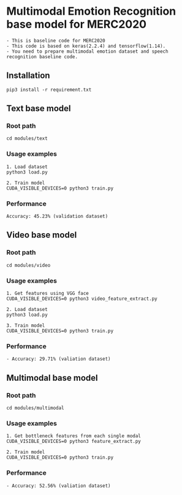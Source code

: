 
# Multimodal Emotion Recognition base model for MERC2020
	- This is baseline code for MERC2020
	- This code is based on keras(2.2.4) and tensorflow(1.14).
	- You need to prepare multimodal emotion dataset and speech recognition baseline code.

## Installation
	pip3 install -r requirement.txt

## Text base model

### Root path
	cd modules/text

### Usage examples

	1. Load dataset
	python3 load.py

	2. Train model
	CUDA_VISIBLE_DEVICES=0 python3 train.py

### Performance
	Accuracy: 45.23% (validation dataset)


## Video base model

### Root path
	cd modules/video

### Usage examples

	1. Get features using VGG face
	CUDA_VISIBLE_DEVICES=0 python3 video_feature_extract.py

	2. Load dataset
	python3 load.py

	3. Train model
	CUDA_VISIBLE_DEVICES=0 python3 train.py

### Performance
 	- Accuracy: 29.71% (valiation dataset)


## Multimodal base model

### Root path
	cd modules/multimodal

### Usage examples
	1. Get bottleneck features from each single modal
	CUDA_VISIBLE_DEVICES=0 python3 feature_extract.py
	
	2. Train model
	CUDA_VISIBLE_DEVICES=0 python3 train.py
	

### Performance
 	- Accuracy: 52.56% (valiation dataset)
